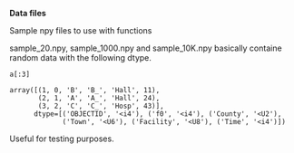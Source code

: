 **Data files**

Sample npy files to use with functions

sample_20.npy, sample_1000.npy and sample_10K.npy basically containe random data with the following dtype.

```
a[:3]
 
array([(1, 0, 'B', 'B_', 'Hall', 11),
       (2, 1, 'A', 'A_', 'Hall', 24),
       (3, 2, 'C', 'C_', 'Hosp', 43)],
      dtype=[('OBJECTID', '<i4'), ('f0', '<i4'), ('County', '<U2'),
             ('Town', '<U6'), ('Facility', '<U8'), ('Time', '<i4')])
```
Useful for testing purposes.
